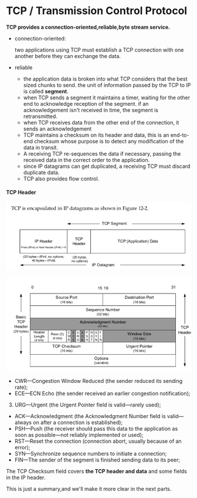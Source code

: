 # TCP / Transmission Control Protocol 

**TCP provides a connection-oriented,reliable,byte stream service.**

- connection-oriented: 

  two applications using TCP must establish a TCP connection with one another before they can exchange the data.

- reliable

  - the application data is broken into what TCP considers that the best sized chunks to send. the unit of information passed by the TCP to IP  is called **segment**.
  - when TCP sends a segment it maintains a timer, waiting for the other end to acknowledge reception of the segment. if an acknowledgement isn't received in time, the segment is retransmitted.
  - when TCP receives data from the other end of the connection, it sends an acknowledgement
  - TCP maintains a checksum on its header and data, this is an end-to-end checksum whose purpose is to detect any modification of the data in transit.
  - A receiving TCP re-sequences the data if necessary,  passing the received data in the correct order to the application.
  - since IP datagrams can get duplicated, a receiving TCP must discard duplicate data.
  - TCP also provides flow control.

#### TCP Header

![](img/1-1.png)

![](img/1-2.png)



- CWR—Congestion Window Reduced (the sender reduced its sending rate);
- ECE—ECN Echo (the sender received an earlier congestion notification);
3. URG—Urgent (the Urgent Pointer field is valid—rarely used); 
- ACK—Acknowledgment (the Acknowledgment Number field is valid—always on after a connection is established); 
- PSH—Push (the receiver should pass this data to the application as soon as possible—not reliably implemented or used); 
- RST—Reset the connection (connection abort, usually because of an error);
- SYN—Synchronize sequence numbers to initiate a connection;
- FIN—The sender of the segment is finished sending data to its peer; 

The TCP Checksum field covers **the TCP header and data** and some fields in the IP header.

This is just a summary,and we'll make it more clear in the next parts.


